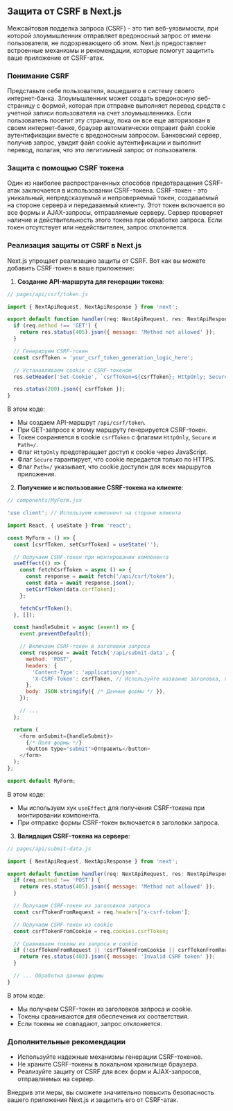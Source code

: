 ## Защита от CSRF в Next.js

Межсайтовая подделка запроса (CSRF) - это тип веб-уязвимости, при которой злоумышленник отправляет вредоносный запрос от имени пользователя, не подозревающего об этом. Next.js предоставляет встроенные механизмы и рекомендации, которые помогут защитить ваше приложение от CSRF-атак.

### Понимание CSRF

Представьте себе пользователя, вошедшего в систему своего интернет-банка. Злоумышленник может создать вредоносную веб-страницу с формой, которая при отправке выполняет перевод средств с учетной записи пользователя на счет злоумышленника. Если пользователь посетит эту страницу, пока он все еще авторизован в своем интернет-банке, браузер автоматически отправит файл cookie аутентификации вместе с вредоносным запросом. Банковский сервер, получив запрос, увидит файл cookie аутентификации и выполнит перевод, полагая, что это легитимный запрос от пользователя.

### Защита с помощью CSRF токена

Один из наиболее распространенных способов предотвращения CSRF-атак заключается в использовании CSRF-токена. CSRF-токен - это уникальный, непредсказуемый и непроверяемый токен, создаваемый на стороне сервера и передаваемый клиенту. Этот токен включается во все формы и AJAX-запросы, отправляемые серверу. Сервер проверяет наличие и действительность этого токена при обработке запроса. Если токен отсутствует или недействителен, запрос отклоняется.

### Реализация защиты от CSRF в Next.js

Next.js упрощает реализацию защиты от CSRF. Вот как вы можете добавить CSRF-токен в ваше приложение:

1. **Создание API-маршрута для генерации токена**:

```javascript
// pages/api/csrf/token.js

import { NextApiRequest, NextApiResponse } from 'next';

export default function handler(req: NextApiRequest, res: NextApiResponse) {
  if (req.method !== 'GET') {
    return res.status(405).json({ message: 'Method not allowed' });
  }

  // Генерируем CSRF-токен
  const csrfToken = 'your_csrf_token_generation_logic_here';

  // Устанавливаем cookie с CSRF-токеном
  res.setHeader('Set-Cookie', `csrfToken=${csrfToken}; HttpOnly; Secure; Path=/`);

  res.status(200).json({ csrfToken });
}
```

В этом коде:

- Мы создаем API-маршрут `/api/csrf/token`.
- При GET-запросе к этому маршруту генерируется CSRF-токен.
- Токен сохраняется в cookie `csrfToken` с флагами `HttpOnly`, `Secure` и `Path=/`.
- Флаг `HttpOnly` предотвращает доступ к cookie через JavaScript.
- Флаг `Secure` гарантирует, что cookie передается только по HTTPS.
- Флаг `Path=/` указывает, что cookie доступен для всех маршрутов приложения.

2. **Получение и использование CSRF-токена на клиенте**:

```javascript
// components/MyForm.jsx

'use client'; // Используем компонент на стороне клиента

import React, { useState } from 'react';

const MyForm = () => {
  const [csrfToken, setCsrfToken] = useState('');

  // Получаем CSRF-токен при монтировании компонента
  useEffect(() => {
    const fetchCsrfToken = async () => {
      const response = await fetch('/api/csrf/token');
      const data = await response.json();
      setCsrfToken(data.csrfToken);
    };

    fetchCsrfToken();
  }, []);

  const handleSubmit = async (event) => {
    event.preventDefault();

    // Включаем CSRF-токен в заголовки запроса
    const response = await fetch('/api/submit-data', {
      method: 'POST',
      headers: {
        'Content-Type': 'application/json',
        'X-CSRF-Token': csrfToken, // Используйте название заголовка, подходящее для вашего приложения
      },
      body: JSON.stringify({ /* Данные формы */ }),
    });

    // ...
  };

  return (
    <form onSubmit={handleSubmit}>
      {/* Поля формы */}
      <button type="submit">Отправить</button>
    </form>
  );
};

export default MyForm;
```

В этом коде:

- Мы используем хук `useEffect` для получения CSRF-токена при монтировании компонента.
- При отправке формы CSRF-токен включается в заголовки запроса.

3. **Валидация CSRF-токена на сервере**:

```javascript
// pages/api/submit-data.js

import { NextApiRequest, NextApiResponse } from 'next';

export default function handler(req: NextApiRequest, res: NextApiResponse) {
  if (req.method !== 'POST') {
    return res.status(405).json({ message: 'Method not allowed' });
  }

  // Получаем CSRF-токен из заголовков запроса
  const csrfTokenFromRequest = req.headers['x-csrf-token'];

  // Получаем CSRF-токен из cookie
  const csrfTokenFromCookie = req.cookies.csrfToken;

  // Сравниваем токены из запроса и cookie
  if (!csrfTokenFromRequest || !csrfTokenFromCookie || csrfTokenFromRequest !== csrfTokenFromCookie) {
    return res.status(403).json({ message: 'Invalid CSRF token' });
  }

  // ... Обработка данных формы
}
```

В этом коде:

- Мы получаем CSRF-токен из заголовков запроса и cookie.
- Токены сравниваются для обеспечения их соответствия.
- Если токены не совпадают, запрос отклоняется.

### Дополнительные рекомендации

- Используйте надежные механизмы генерации CSRF-токенов.
- Не храните CSRF-токены в локальном хранилище браузера.
- Реализуйте защиту от CSRF для всех форм и AJAX-запросов, отправляемых на сервер.

Внедрив эти меры, вы сможете значительно повысить безопасность вашего приложения Next.js и защитить его от CSRF-атак. 
